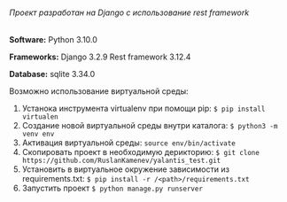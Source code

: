 ###### Проект разработан на Django с использование rest framework

**Software:**
Python 3.10.0

**Frameworks:**
Django 3.2.9
Rest framework 3.12.4

**Database:**
sqlite 3.34.0

Возможно использование виртуальной среды:
1. Устанока инструмента virtualenv при помощи pip:
`$ pip install virtualen`
2. Создание новой виртуальной среды внутри каталога:
`$ python3 -m venv env`
3. Активация виртуальной среды:
`source env/bin/activate`
4. Скопировать проект в необходимую дерикторию:
`$ git clone https://github.com/RuslanKamenev/yalantis_test.git`
5. Установить в виртуальное окружение зависимости из requirements.txt:
`$ pip install -r /<path>/requirements.txt`
6. Запустить проект
`$ python manage.py runserver`
